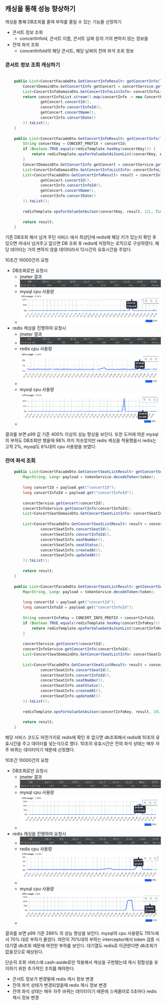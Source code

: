 ## 캐싱을 통해 성능 향상하기
캐싱을 통해 DB조회를 줄여 부하를 줄일 수 있는 기능들 선정하기
- 콘서트 정보 조회
  - concertInfoId, 콘서트 이름, 콘서트 날짜 등의 거의 변하지 않는 정보들
- 잔여 좌석 조회
  - concertInfoId의 해당 콘서트, 해당 날짜의 잔여 좌석 조회 정보

### 콘서트 정보 조회 캐싱하기
```java

    public List<ConcertFacadeDto.GetConcertInfoResult> getConcertInfo(long concertId) {
        ConcertDomainDto.GetConcertInfo getConcert = concertService.getConcert(concertId);
        List<ConcertInfoDomainDto.GetConcertInfoListInfo> concertInfoList = concertInfoService.getConcertInfoList(getConcert.concertId());
        return concertInfoList.stream().map(concertInfo -> new ConcertFacadeDto.GetConcertInfoResult(
                getConcert.concertId(),
                concertInfo.concertInfoId(),
                getConcert.concertName(),
                concertInfo.concertDate()
        )).toList();
    }

    public List<ConcertFacadeDto.GetConcertInfoResult> getConcertInfo(long concertId) {
        String concertKey = CONCERT_PREFIX + concertId;
        if (Boolean.TRUE.equals(redisTemplate.hasKey(concertKey))) {
            return redisTemplate.opsForValueGetAsJsonList(concertKey, new TypeReference<>() {});
        }
        ConcertDomainDto.GetConcertInfo getConcert = concertService.getConcert(concertId);
        List<ConcertInfoDomainDto.GetConcertInfoListInfo> concertInfoList = concertInfoService.getConcertInfoList(getConcert.concertId());
        List<ConcertFacadeDto.GetConcertInfoResult> result = concertInfoList.stream().map(concertInfo -> new ConcertFacadeDto.GetConcertInfoResult(
                getConcert.concertId(),
                concertInfo.concertInfoId(),
                getConcert.concertName(),
                concertInfo.concertDate()
        )).toList();

        redisTemplate.opsForValueSetAsJson(concertKey, result, 12L, TimeUnit.HOURS);

        return result;
    }
```
기존 DB조회 해서 넘겨 주던 서비스 에서 최상단에 redis에 해당 키가 있는지 확인 후 있으면 꺼내서 넘겨주고 없으면 DB 조회 후 redis에 저장하는 로직으로 구성하였다.
해당 데이터는 거의 변하지 않을 데이터라서 12시간의 유효시간을 주었다.

10초간 10000건의 요청
- DB조회로만 요청시
  - jmeter 결과
  - ![콘서트정보조회_db_jmeter.png](img/콘서트정보조회_db_jmeter.png)
  - mysql cpu 사용량
  - ![콘서트정보조회_db_mysql_cpu.png](img/콘서트정보조회_db_mysql_cpu.png)
- redis 캐싱을 진행하여 요청시
  - jmeter 결과
  - ![콘서트정보조회_redis_jmeter.png](img/콘서트정보조회_redis_jmeter.png)
  - redis cpu 사용량
  - ![콘서트정보조회_redis_redis_cpu.png](img/콘서트정보조회_redis_redis_cpu.png)
  - mysql cpu 사용량
  - ![콘서트정보조회_redis_mysql_cpu.png](img/콘서트정보조회_redis_mysql_cpu.png)

결과를 보면 p99 값 기준 400% 이상의 성능 향상을 보인다.
또한 도커에 띄운 mysql의 부하도 DB조회만 했을때 98% 까지 치솟았지만 redis 캐싱을 적용했을시 redis는 고작 2%, mysql도 6%대의 cpu 사용량을 보였다.


### 잔여 좌석 조회
```java
    public List<ConcertFacadeDto.GetConcertSeatListResult> getConcertSeatList(String token) {
        Map<String, Long> payload = tokenService.decodeToken(token);
      
        long concertId = payload.get("concertId");
        long concertInfoId = payload.get("concertInfoId");
        
        concertService.getConcert(concertId);
        concertInfoService.getConcertInfo(concertInfoId);
        List<ConcertSeatDomainDto.GetConcertSeatListInfo> concertSeatInfoList = concertSeatService.getConcertSeatList(concertInfoId);
      
        List<ConcertFacadeDto.GetConcertSeatListResult> result = concertSeatInfoList.stream().map(concertSeatInfo -> new ConcertFacadeDto.GetConcertSeatListResult(
                concertSeatInfo.concertSeatId(),
                concertSeatInfo.concertInfoId(),
                concertSeatInfo.seatNumber(),
                concertSeatInfo.seatStatus(),
                concertSeatInfo.createdAt(),
                concertSeatInfo.updatedAt()
        )).toList();

        return result;
    }

    public List<ConcertFacadeDto.GetConcertSeatListResult> getConcertSeatList(String token) {
        Map<String, Long> payload = tokenService.decodeToken(token);

        long concertId = payload.get("concertId");
        long concertInfoId = payload.get("concertInfoId");

        String concertInfoKey = CONCERT_INFO_PREFIX + concertInfoId;
        if (Boolean.TRUE.equals(redisTemplate.hasKey(concertInfoKey))) {
            return redisTemplate.opsForValueGetAsJsonList(concertInfoKey, new TypeReference<>() {});
        }

        concertService.getConcert(concertId);
        concertInfoService.getConcertInfo(concertInfoId);
        List<ConcertSeatDomainDto.GetConcertSeatListInfo> concertSeatInfoList = concertSeatService.getConcertSeatList(concertInfoId);

        List<ConcertFacadeDto.GetConcertSeatListResult> result = concertSeatInfoList.stream().map(concertSeatInfo -> new ConcertFacadeDto.GetConcertSeatListResult(
                concertSeatInfo.concertSeatId(),
                concertSeatInfo.concertInfoId(),
                concertSeatInfo.seatNumber(),
                concertSeatInfo.seatStatus(),
                concertSeatInfo.createdAt(),
                concertSeatInfo.updatedAt()
        )).toList();

        redisTemplate.opsForValueSetAsJson(concertInfoKey, result, 10L, TimeUnit.SECONDS);

        return result;
    }
```
해당 서비스 코드도 마찬가지로 redis에 확인 후 없으면 db조회해서 redis에 10초의 유효시간을 주고 데이터를 넣는식으로 했다.
10초의 유효시간은 잔여 좌석 상태는 매우 자주 바뀌는 데이터이기 때문에 선정했다.

10초간 10000건의 요청
- DB조회로만 요청시
  - jmeter 결과
  - ![잔여좌석조회_db_jmeter.png](img/잔여좌석조회_db_jmeter.png)
  - mysql cpu 사용량
  - ![잔여좌석조회_db_mysql_cpu.png](img/잔여좌석조회_db_mysql_cpu.png)
- redis 캐싱을 진행하여 요청시
  - ![잔여좌석조회_redis_jmeter.png](img/잔여좌석조회_redis_jmeter.png)
  - redis cpu 사용량
  - ![잔여좌석조회_redis_redis_cpu.png](img/잔여좌석조회_redis_redis_cpu.png)
  - mysql cpu 사용량
  - ![잔여좌석조회_redis_mysql_cpu.png](img/잔여좌석조회_redis_mysql_cpu.png)

결과를 보면 p99 기준 289% 의 성능 향상을 보인다.
mysql의 cpu 사용량도 115%에서 70% 대로 부하가 줄었다.
여전히 70%대의 부하는 interceptor에서 token 검증 시 대기열 db조회 때문에 여전한 부하를 보인다.
대기열도 redis로 이관한다면 db조회가 없을것으로 예상된다.

단순히 조회 서비스에 cash-aside로만 적용해서 캐싱을 구현했는데 캐시 정합성을 유지하기 위한 추가적인 조치를 해야한다.
- 콘서트 정보가 변경될때 redis 캐시 정보 변경
- 잔여 좌석 상태가 변경되었을때 redis 캐시 정보 변경
- 잔여 좌석 상태는 매우 자주 바뀌는 데이터이기 때문에 스케줄러로 5초마다 redis 캐시 정보 변경
